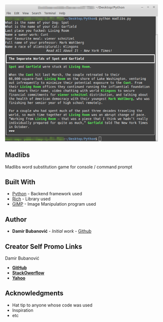 <p align="center"><img src="python.png"></p>


## Madlibs



Madlibs word substitution game for console / command prompt


## Built With

* [Python](https://www.python.org/) - Backend framework used
* [Rich](https://pypi.org/project/rich/) - Library used
* [GIMP](https://www.gimp.org/) - Image Manipulation program used


## Author

* **Damir Bubanović** - *Initial work* - [Github](https://github.com/damir-bubanovic)


## Creator Self Promo Links

Damir Bubanović

- **[GitHub](https://github.com/damir-bubanovic)**
- **[StackOwerflow](https://stackoverflow.com/users/11778242/damir-bubanovic)**
- **[Yahoo](damir.bubanovic@yahoo.com)**

## Acknowledgments

* Hat tip to anyone whose code was used
* Inspiration
* etc

